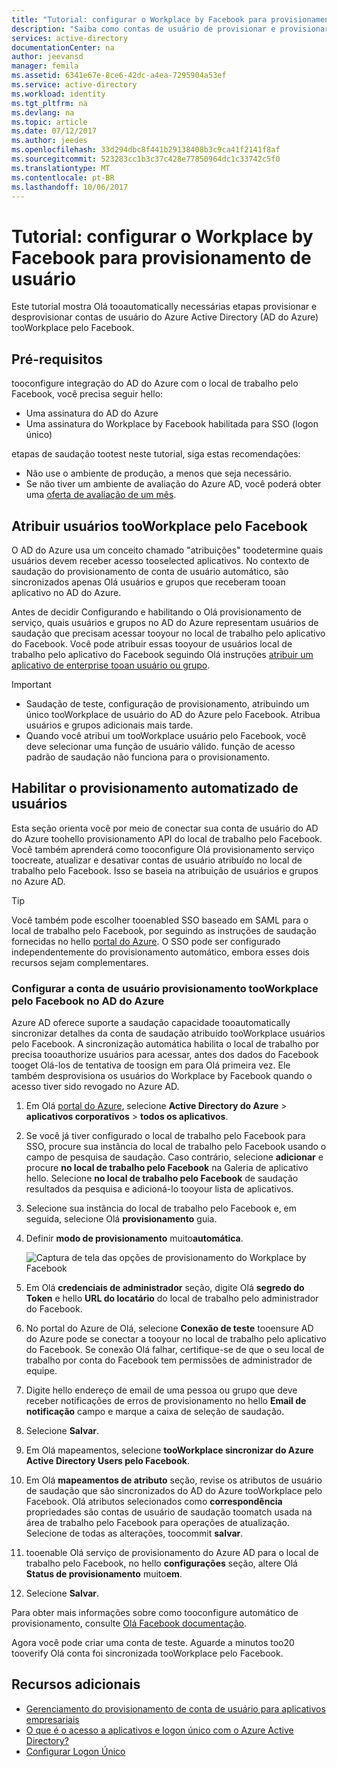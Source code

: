 ```yaml
---
title: "Tutorial: configurar o Workplace by Facebook para provisionamento de usuário | Microsoft Docs"
description: "Saiba como contas de usuário de provisionar e provisionar eliminação de tooautomatically do AD do Azure tooWorkplace pelo Facebook."
services: active-directory
documentationCenter: na
author: jeevansd
manager: femila
ms.assetid: 6341e67e-8ce6-42dc-a4ea-7295904a53ef
ms.service: active-directory
ms.workload: identity
ms.tgt_pltfrm: na
ms.devlang: na
ms.topic: article
ms.date: 07/12/2017
ms.author: jeedes
ms.openlocfilehash: 33d294dbc8f441b29138408b3c9ca41f2141f8af
ms.sourcegitcommit: 523283cc1b3c37c428e77850964dc1c33742c5f0
ms.translationtype: MT
ms.contentlocale: pt-BR
ms.lasthandoff: 10/06/2017
---
```

# <a name="tutorial-configure-workplace-by-facebook-for-user-provisioning"></a>Tutorial: configurar o Workplace by Facebook para provisionamento de usuário

Este tutorial mostra Olá tooautomatically necessárias etapas provisionar e desprovisionar contas de usuário do Azure Active Directory (AD do Azure) tooWorkplace pelo Facebook.

## <a name="prerequisites"></a>Pré-requisitos

tooconfigure integração do AD do Azure com o local de trabalho pelo Facebook, você precisa seguir hello:

- Uma assinatura do AD do Azure
- Uma assinatura do Workplace by Facebook habilitada para SSO (logon único)

etapas de saudação tootest neste tutorial, siga estas recomendações:

- Não use o ambiente de produção, a menos que seja necessário.
- Se não tiver um ambiente de avaliação do Azure AD, você poderá obter uma [oferta de avaliação de um mês](https://azure.microsoft.com/pricing/free-trial/).

## <a name="assign-users-tooworkplace-by-facebook"></a>Atribuir usuários tooWorkplace pelo Facebook

O AD do Azure usa um conceito chamado "atribuições" toodetermine quais usuários devem receber acesso tooselected aplicativos. No contexto de saudação do provisionamento de conta de usuário automático, são sincronizados apenas Olá usuários e grupos que receberam tooan aplicativo no AD do Azure.

Antes de decidir Configurando e habilitando o Olá provisionamento de serviço, quais usuários e grupos no AD do Azure representam usuários de saudação que precisam acessar tooyour no local de trabalho pelo aplicativo do Facebook. Você pode atribuir essas tooyour de usuários local de trabalho pelo aplicativo do Facebook seguindo Olá instruções [atribuir um aplicativo de enterprise tooan usuário ou grupo](https://docs.microsoft.com/azure/active-directory/active-directory-coreapps-assign-user-azure-portal).

>[!IMPORTANT]
>*   Saudação de teste, configuração de provisionamento, atribuindo um único tooWorkplace de usuário do AD do Azure pelo Facebook. Atribua usuários e grupos adicionais mais tarde.
>*   Quando você atribui um tooWorkplace usuário pelo Facebook, você deve selecionar uma função de usuário válido. função de acesso padrão de saudação não funciona para o provisionamento.

## <a name="enable-automated-user-provisioning"></a>Habilitar o provisionamento automatizado de usuários

Esta seção orienta você por meio de conectar sua conta de usuário do AD do Azure toohello provisionamento API do local de trabalho pelo Facebook. Você também aprenderá como tooconfigure Olá provisionamento serviço toocreate, atualizar e desativar contas de usuário atribuído no local de trabalho pelo Facebook. Isso se baseia na atribuição de usuários e grupos no Azure AD.

>[!Tip]
>Você também pode escolher tooenabled SSO baseado em SAML para o local de trabalho pelo Facebook, por seguindo as instruções de saudação fornecidas no hello [portal do Azure](https://portal.azure.com). O SSO pode ser configurado independentemente do provisionamento automático, embora esses dois recursos sejam complementares.

### <a name="configure-user-account-provisioning-tooworkplace-by-facebook-in-azure-ad"></a>Configurar a conta de usuário provisionamento tooWorkplace pelo Facebook no AD do Azure

Azure AD oferece suporte a saudação capacidade tooautomatically sincronizar detalhes da conta de saudação atribuído tooWorkplace usuários pelo Facebook. A sincronização automática habilita o local de trabalho por precisa tooauthorize usuários para acessar, antes dos dados do Facebook tooget Olá-los de tentativa de toosign em para Olá primeira vez. Ele também desprovisiona os usuários do Workplace by Facebook quando o acesso tiver sido revogado no Azure AD.

1. Em Olá [portal do Azure](https://portal.azure.com), selecione **Active Directory do Azure** > **aplicativos corporativos** > **todos os aplicativos**.

2. Se você já tiver configurado o local de trabalho pelo Facebook para SSO, procure sua instância do local de trabalho pelo Facebook usando o campo de pesquisa de saudação. Caso contrário, selecione **adicionar** e procure **no local de trabalho pelo Facebook** na Galeria de aplicativo hello. Selecione **no local de trabalho pelo Facebook** de saudação resultados da pesquisa e adicioná-lo tooyour lista de aplicativos.

3. Selecione sua instância do local de trabalho pelo Facebook e, em seguida, selecione Olá **provisionamento** guia.

4. Definir **modo de provisionamento** muito**automática**. 

    ![Captura de tela das opções de provisionamento do Workplace by Facebook](./media/active-directory-saas-facebook-at-work-provisioning-tutorial/provisioning.png)

5. Em Olá **credenciais de administrador** seção, digite Olá **segredo do Token** e hello **URL do locatário** do local de trabalho pelo administrador do Facebook.

6. No portal do Azure de Olá, selecione **Conexão de teste** tooensure AD do Azure pode se conectar a tooyour no local de trabalho pelo aplicativo do Facebook. Se conexão Olá falhar, certifique-se de que o seu local de trabalho por conta do Facebook tem permissões de administrador de equipe.

7. Digite hello endereço de email de uma pessoa ou grupo que deve receber notificações de erros de provisionamento no hello **Email de notificação** campo e marque a caixa de seleção de saudação.

8. Selecione **Salvar**.

9. Em Olá mapeamentos, selecione **tooWorkplace sincronizar do Azure Active Directory Users pelo Facebook**.

10. Em Olá **mapeamentos de atributo** seção, revise os atributos de usuário de saudação que são sincronizados do AD do Azure tooWorkplace pelo Facebook. Olá atributos selecionados como **correspondência** propriedades são contas de usuário de saudação toomatch usada na área de trabalho pelo Facebook para operações de atualização. Selecione de todas as alterações, toocommit **salvar**.

11. tooenable Olá serviço de provisionamento do Azure AD para o local de trabalho pelo Facebook, no hello **configurações** seção, altere Olá **Status de provisionamento** muito**em**.

12. Selecione **Salvar**.

Para obter mais informações sobre como tooconfigure automático de provisionamento, consulte [Olá Facebook documentação](https://developers.facebook.com/docs/facebook-at-work/provisioning/cloud-providers).

Agora você pode criar uma conta de teste. Aguarde a minutos too20 tooverify Olá conta foi sincronizada tooWorkplace pelo Facebook.

## <a name="additional-resources"></a>Recursos adicionais

* [Gerenciamento do provisionamento de conta de usuário para aplicativos empresariais](active-directory-saas-tutorial-list.md)
* [O que é o acesso a aplicativos e logon único com o Azure Active Directory?](active-directory-appssoaccess-whatis.md)
* [Configurar Logon Único](active-directory-saas-facebook-at-work-tutorial.md)

